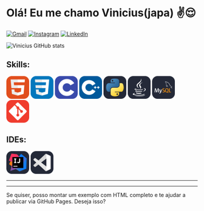 # Olá! Eu me chamo Vinicius(japa) ✌️😌

[![Gmail](https://img.shields.io/badge/Gmail-D14836?style=for-the-badge&logo=gmail&logoColor=white)](mailto:yudiozawa123@gmail.com)
[![Instagram](https://img.shields.io/badge/Instagram-E4405F?style=for-the-badge&logo=instagram&logoColor=white)](https://www.instagram.com/)
[![LinkedIn](https://img.shields.io/badge/LinkedIn-0077B5?style=for-the-badge&logo=linkedin&logoColor=white)](https://www.linkedin.com/)

![Vinicius GitHub stats](https://github-readme-stats.vercel.app/api?username=viniciusozawa&show_icons=true&theme=merko)

## Skills:
<p>
  <img src="https://raw.githubusercontent.com/tandpfun/skill-icons/main/icons/HTML.svg" height="60">
  <img src="https://raw.githubusercontent.com/tandpfun/skill-icons/main/icons/CSS.svg" height="60">
  <img src="https://github.com/tandpfun/skill-icons/raw/main/icons/C.svg" height="60">
  <img src="https://github.com/tandpfun/skill-icons/raw/main/icons/CPP.svg" height="60">
  <img src="https://github.com/tandpfun/skill-icons/raw/main/icons/Python-Dark.svg" height="60">
  <img src="https://github.com/tandpfun/skill-icons/raw/main/icons/Java-Dark.svg" height="60">
  <img src="https://github.com/tandpfun/skill-icons/raw/main/icons/MySQL-Dark.svg" height="60">
  <img src="https://github.com/tandpfun/skill-icons/raw/main/icons/Git.svg" height="60">
</p>

## IDEs:
<p>
  <img src="https://github.com/tandpfun/skill-icons/raw/main/icons/Idea-Dark.svg" height="60">
  <img src="https://github.com/tandpfun/skill-icons/raw/main/icons/VSCode-Dark.svg" height="60">
</p>

---

---

Se quiser, posso montar um exemplo com HTML completo e te ajudar a publicar via GitHub Pages. Deseja isso?
